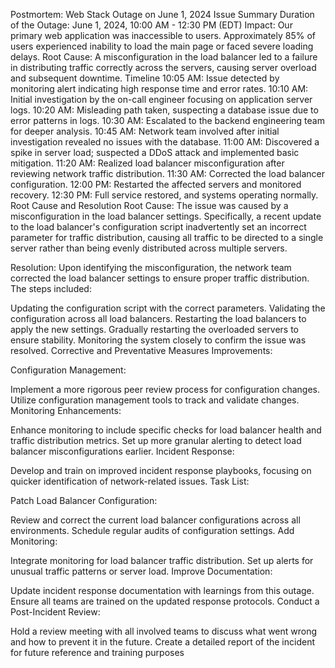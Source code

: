 Postmortem: Web Stack Outage on June 1, 2024
Issue Summary
Duration of the Outage: June 1, 2024, 10:00 AM - 12:30 PM (EDT)
Impact: Our primary web application was inaccessible to users. Approximately 85% of users experienced inability to load the main page or faced severe loading delays.
Root Cause: A misconfiguration in the load balancer led to a failure in distributing traffic correctly across the servers, causing server overload and subsequent downtime.
Timeline
10:05 AM: Issue detected by monitoring alert indicating high response time and error rates.
10:10 AM: Initial investigation by the on-call engineer focusing on application server logs.
10:20 AM: Misleading path taken, suspecting a database issue due to error patterns in logs.
10:30 AM: Escalated to the backend engineering team for deeper analysis.
10:45 AM: Network team involved after initial investigation revealed no issues with the database.
11:00 AM: Discovered a spike in server load; suspected a DDoS attack and implemented basic mitigation.
11:20 AM: Realized load balancer misconfiguration after reviewing network traffic distribution.
11:30 AM: Corrected the load balancer configuration.
12:00 PM: Restarted the affected servers and monitored recovery.
12:30 PM: Full service restored, and systems operating normally.
Root Cause and Resolution
Root Cause:
The issue was caused by a misconfiguration in the load balancer settings. Specifically, a recent update to the load balancer's configuration script inadvertently set an incorrect parameter for traffic distribution, causing all traffic to be directed to a single server rather than being evenly distributed across multiple servers.

Resolution:
Upon identifying the misconfiguration, the network team corrected the load balancer settings to ensure proper traffic distribution. The steps included:

Updating the configuration script with the correct parameters.
Validating the configuration across all load balancers.
Restarting the load balancers to apply the new settings.
Gradually restarting the overloaded servers to ensure stability.
Monitoring the system closely to confirm the issue was resolved.
Corrective and Preventative Measures
Improvements:

Configuration Management:

Implement a more rigorous peer review process for configuration changes.
Utilize configuration management tools to track and validate changes.
Monitoring Enhancements:

Enhance monitoring to include specific checks for load balancer health and traffic distribution metrics.
Set up more granular alerting to detect load balancer misconfigurations earlier.
Incident Response:

Develop and train on improved incident response playbooks, focusing on quicker identification of network-related issues.
Task List:

Patch Load Balancer Configuration:

Review and correct the current load balancer configurations across all environments.
Schedule regular audits of configuration settings.
Add Monitoring:

Integrate monitoring for load balancer traffic distribution.
Set up alerts for unusual traffic patterns or server load.
Improve Documentation:

Update incident response documentation with learnings from this outage.
Ensure all teams are trained on the updated response protocols.
Conduct a Post-Incident Review:

Hold a review meeting with all involved teams to discuss what went wrong and how to prevent it in the future.
Create a detailed report of the incident for future reference and training purposes
